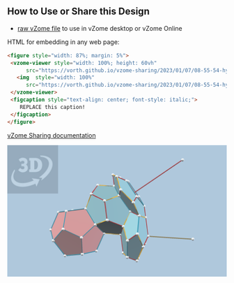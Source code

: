 
## How to Use or Share this Design

 - [raw vZome file](<https://raw.githubusercontent.com/vorth/vzome-sharing/main/2023/01/07/08-55-54-hyperdo-cells/hyperdo-cells.vZome>) to use in vZome desktop or vZome Online
 
 HTML for embedding in any web page:
 ```html
<figure style="width: 87%; margin: 5%">
  <vzome-viewer style="width: 100%; height: 60vh"
       src="https://vorth.github.io/vzome-sharing/2023/01/07/08-55-54-hyperdo-cells/hyperdo-cells.vZome" >
    <img  style="width: 100%"
       src="https://vorth.github.io/vzome-sharing/2023/01/07/08-55-54-hyperdo-cells/hyperdo-cells.png" >
  </vzome-viewer>
  <figcaption style="text-align: center; font-style: italic;">
     REPLACE this caption!
  </figcaption>
</figure>
 ```

[vZome Sharing documentation](https://vzome.github.io/vzome/sharing.html#how-it-works)

![Image](<hyperdo-cells.png>)

